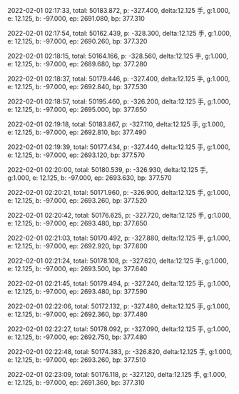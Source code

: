 2022-02-01 02:17:33, total: 50183.872, p: -327.400, delta:12.125 手, g:1.000, e: 12.125, b: -97.000, ep: 2691.080, bp: 377.310

2022-02-01 02:17:54, total: 50162.439, p: -328.300, delta:12.125 手, g:1.000, e: 12.125, b: -97.000, ep: 2690.260, bp: 377.320

2022-02-01 02:18:15, total: 50164.166, p: -328.560, delta:12.125 手, g:1.000, e: 12.125, b: -97.000, ep: 2689.680, bp: 377.280

2022-02-01 02:18:37, total: 50179.446, p: -327.400, delta:12.125 手, g:1.000, e: 12.125, b: -97.000, ep: 2692.840, bp: 377.530

2022-02-01 02:18:57, total: 50195.460, p: -326.200, delta:12.125 手, g:1.000, e: 12.125, b: -97.000, ep: 2695.000, bp: 377.650

2022-02-01 02:19:18, total: 50183.867, p: -327.110, delta:12.125 手, g:1.000, e: 12.125, b: -97.000, ep: 2692.810, bp: 377.490

2022-02-01 02:19:39, total: 50177.434, p: -327.440, delta:12.125 手, g:1.000, e: 12.125, b: -97.000, ep: 2693.120, bp: 377.570

2022-02-01 02:20:00, total: 50180.539, p: -326.930, delta:12.125 手, g:1.000, e: 12.125, b: -97.000, ep: 2693.630, bp: 377.570

2022-02-01 02:20:21, total: 50171.960, p: -326.900, delta:12.125 手, g:1.000, e: 12.125, b: -97.000, ep: 2693.260, bp: 377.520

2022-02-01 02:20:42, total: 50176.625, p: -327.720, delta:12.125 手, g:1.000, e: 12.125, b: -97.000, ep: 2693.480, bp: 377.650

2022-02-01 02:21:03, total: 50170.492, p: -327.880, delta:12.125 手, g:1.000, e: 12.125, b: -97.000, ep: 2692.920, bp: 377.600

2022-02-01 02:21:24, total: 50178.108, p: -327.620, delta:12.125 手, g:1.000, e: 12.125, b: -97.000, ep: 2693.500, bp: 377.640

2022-02-01 02:21:45, total: 50179.494, p: -327.240, delta:12.125 手, g:1.000, e: 12.125, b: -97.000, ep: 2693.480, bp: 377.590

2022-02-01 02:22:06, total: 50172.132, p: -327.480, delta:12.125 手, g:1.000, e: 12.125, b: -97.000, ep: 2692.360, bp: 377.480

2022-02-01 02:22:27, total: 50178.092, p: -327.090, delta:12.125 手, g:1.000, e: 12.125, b: -97.000, ep: 2692.750, bp: 377.480

2022-02-01 02:22:48, total: 50174.383, p: -326.820, delta:12.125 手, g:1.000, e: 12.125, b: -97.000, ep: 2693.260, bp: 377.510

2022-02-01 02:23:09, total: 50176.118, p: -327.120, delta:12.125 手, g:1.000, e: 12.125, b: -97.000, ep: 2691.360, bp: 377.310